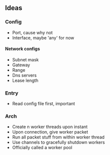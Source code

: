 ## Ideas

### Config 
- Port, cause why not
- Interface, maybe 'any' for now

#### Network configs
- Subnet mask
- Gateway
- Range
- Dns servers
- Lease length

### Entry
- Read config file first, important

### Arch
- Create n worker threads upon instant
- Upon connection, give worker packet
- Run all packet stuff from within worker thread
- Use channels to gracefully shutdown workers
- Officially called a worker pool